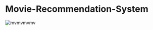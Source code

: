 # Movie-Recommendation-System
![mvmvmvmv](https://github.com/user-attachments/assets/3f2f384f-b135-4513-bf32-4ca2989524f7)
